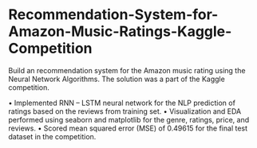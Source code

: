 # Recommendation-System-for-Amazon-Music-Ratings-Kaggle-Competition

Build an recommendation system for the Amazon music rating using the Neural Network Algorithms. The solution was a part of the Kaggle competition. 

•	Implemented RNN – LSTM neural network for the NLP prediction of ratings based on the reviews from training set. 
•	Visualization and EDA performed using seaborn and matplotlib for the genre, ratings, price, and reviews.
•	Scored mean squared error (MSE) of 0.49615 for the final test dataset in the competition.  
